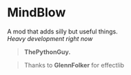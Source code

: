 # MindBlow

A mod that adds silly but useful things.  
*Heavy development right now*

> **ThePythonGuy.**

> Thanks to **GlennFolker** for effectlib
